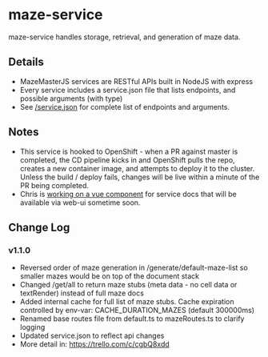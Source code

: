 # maze-service

maze-service handles storage, retrieval, and generation of maze data.

## Details

-   MazeMasterJS services are RESTful APIs built in NodeJS with express
-   Every service includes a service.json file that lists endpoints, and possible arguments (with type)
-   See [/service.json](https://github.com/mazemasterjs/maze-service/blob/development/service.json) for complete list of endpoints and arguments.

## Notes

-   This service is hooked to OpenShift - when a PR against master is completed, the CD pipeline kicks in and OpenShift pulls the repo, creates a new container image, and attempts to deploy it to the cluster. Unless the build / deploy fails, changes will be live within a minute of the PR being completed.
-   Chris is [working on a vue component](https://trello.com/c/yrkTE2Od) for service docs that will be available via web-ui sometime soon.

## Change Log

### v1.1.0

-   Reversed order of maze generation in /generate/default-maze-list so smaller mazes would be on top of the document stack
-   Changed /get/all to return maze stubs (meta data - no cell data or textRender) instead of full maze docs
-   Added internal cache for full list of maze stubs. Cache expiration controlled by env-var: CACHE_DURATION_MAZES (default 300000ms)
-   Renamed base routes file from default.ts to mazeRoutes.ts to clarify logging
-   Updated service.json to reflect api changes
-   More detail in: https://trello.com/c/cgbQ8xdd
